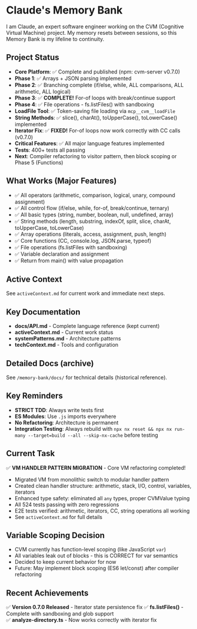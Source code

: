 # Claude's Memory Bank

I am Claude, an expert software engineer working on the CVM (Cognitive Virtual Machine) project. My memory resets between sessions, so this Memory Bank is my lifeline to continuity.

## Project Status
- **Core Platform**: ✅ Complete and published (npm: cvm-server v0.7.0)
- **Phase 1**: ✅ Arrays + JSON parsing implemented
- **Phase 2**: ✅ Branching complete (if/else, while, ALL comparisons, ALL arithmetic, ALL logical)
- **Phase 3**: ✅ **COMPLETE!** For-of loops with break/continue support
- **Phase 4**: ✅ File operations - fs.listFiles() with sandboxing
- **LoadFile Tool**: ✅ Token-saving file loading via `mcp__cvm__loadFile`
- **String Methods**: ✅ slice(), charAt(), toUpperCase(), toLowerCase() implemented
- **Iterator Fix**: ✅ **FIXED!** For-of loops now work correctly with CC calls (v0.7.0)
- **Critical Features**: ✅ All major language features implemented
- **Tests**: 400+ tests all passing
- **Next**: Compiler refactoring to visitor pattern, then block scoping or Phase 5 (Functions)

## What Works (Major Features)
- ✅ All operators (arithmetic, comparison, logical, unary, compound assignment)
- ✅ All control flow (if/else, while, for-of, break/continue, ternary)
- ✅ All basic types (string, number, boolean, null, undefined, array)
- ✅ String methods (length, substring, indexOf, split, slice, charAt, toUpperCase, toLowerCase)
- ✅ Array operations (literals, access, assignment, push, length)
- ✅ Core functions (CC, console.log, JSON.parse, typeof)
- ✅ File operations (fs.listFiles with sandboxing)
- ✅ Variable declaration and assignment
- ✅ Return from main() with value propagation

## Active Context
See `activeContext.md` for current work and immediate next steps.

## Key Documentation
- **docs/API.md** - Complete language reference (kept current)
- **activeContext.md** - Current work status
- **systemPatterns.md** - Architecture patterns
- **techContext.md** - Tools and configuration

## Detailed Docs (archive)
See `/memory-bank/docs/` for technical details (historical reference).

## Key Reminders
- **STRICT TDD**: Always write tests first
- **ES Modules**: Use `.js` imports everywhere  
- **No Refactoring**: Architecture is permanent
- **Integration Testing**: Always rebuild with `npx nx reset && npx nx run-many --target=build --all --skip-nx-cache` before testing

## Current Task
✅ **VM HANDLER PATTERN MIGRATION** - Core VM refactoring completed!
- Migrated VM from monolithic switch to modular handler pattern
- Created clean handler structure: arithmetic, stack, I/O, control, variables, iterators
- Enhanced type safety: eliminated all `any` types, proper CVMValue typing
- All 524 tests passing with zero regressions
- E2E tests verified: arithmetic, iterators, CC, string operations all working
- See `activeContext.md` for full details

## Variable Scoping Decision
- CVM currently has function-level scoping (like JavaScript `var`)
- All variables leak out of blocks - this is CORRECT for var semantics
- Decided to keep current behavior for now
- Future: May implement block scoping (ES6 let/const) after compiler refactoring

## Recent Achievements
✅ **Version 0.7.0 Released** - Iterator state persistence fix
✅ **fs.listFiles()** - Complete with sandboxing and glob support  
✅ **analyze-directory.ts** - Now works correctly with iterator fix